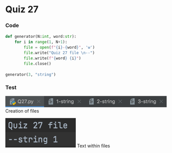 # Quiz 27

### Code

```.py
def generator(N:int, word:str):
    for i in range(1, N+1):
        file = open(f"{i}-{word}", 'w')
        file.write("Quiz 27 file \n--")
        file.write(f"{word} {i}")
        file.close()

generator(3, "string")
```

### Test

![](Q27_files.png)
Creation of files

![](Q27_test.png)
Text within files
